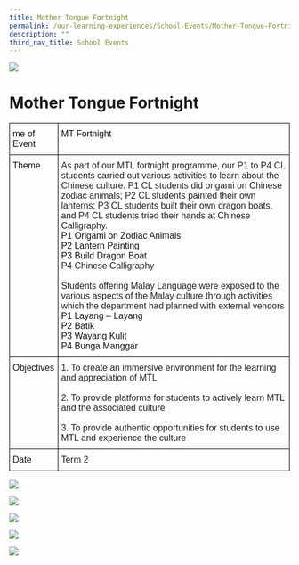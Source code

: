 ```yaml
---
title: Mother Tongue Fortnight
permalink: /our-learning-experiences/School-Events/Mother-Tongue-Fortnight/
description: ""
third_nav_title: School Events
---
```

![](/images/Our%20Learning%20Experiences.jpg)

Mother Tongue Fortnight
=======================

<style type="text/css">
.tg  {border-collapse:collapse;border-spacing:0;}
.tg td{border-color:black;border-style:solid;border-width:1px;font-family:Arial, sans-serif;font-size:14px;
  overflow:hidden;padding:10px 5px;word-break:normal;}
.tg th{border-color:black;border-style:solid;border-width:1px;font-family:Arial, sans-serif;font-size:14px;
  font-weight:normal;overflow:hidden;padding:10px 5px;word-break:normal;}
.tg .tg-b0ax{color:#222;font-size:16px;text-align:left;vertical-align:top}
.tg .tg-k7n2{color:#121212;font-size:16px;text-align:left;vertical-align:top}
</style>
<table class="tg">
<thead>
  <tr>
    <th class="tg-k7n2">me of Event</th>
    <th class="tg-k7n2">MT Fortnight</th>
  </tr>
</thead>
<tbody>
  <tr>
    <td class="tg-k7n2">Theme</td>
    <td class="tg-b0ax"><span style="color:#222">As part of our MTL fortnight programme, our P1 to P4 CL students carried out various activities to learn about the Chinese culture. P1 CL students did origami on Chinese zodiac animals; P2 CL students painted their own lanterns; P3 CL students built their own dragon boats, and P4 CL students tried their hands at Chinese Calligraphy. </span><br><span style="color:#121212">P1 Origami on Zodiac Animals</span><br><span style="color:#121212">P2 Lantern Painting</span><br><span style="color:#121212">P3 Build Dragon Boat</span><br>P4 Chinese Calligraphy<br><br>Students offering Malay Language were exposed to the various aspects of the Malay culture through activities which the department had planned with external vendors<br><span style="font-weight:normal;color:#121212">P1 Layang – Layang</span><br><span style="font-weight:normal;color:#121212">P2 Batik</span><br><span style="font-weight:normal;color:#121212">P3 Wayang Kulit</span><br><span style="font-weight:normal;color:#121212">P4 Bunga Manggar</span><br></td>
  </tr>
  <tr>
    <td class="tg-k7n2">Objectives<br></td>
    <td class="tg-b0ax"><span style="font-weight:normal;color:#222">1. To create an immersive environment for the learning and appreciation of MTL</span><br><br><span style="color:#222">2. To provide platforms for students to actively learn MTL and the associated culture</span><br><br><span style="font-weight:normal;color:#222">3. To provide authentic opportunities for students to use MTL and experience the culture</span></td>
  </tr>
  <tr>
    <td class="tg-k7n2">Date</td>
    <td class="tg-b0ax"><span style="color:#222">Term 2</span></td>
  </tr>
</tbody>
</table>

![](/images/Mother%20Tongue%20Fortnight1.jpeg)

![](/images/Mother%20Tongue%20Fortnight2.jpeg)

![](/images/Mother%20Tongue%20Fortnight3.jpeg)

![](/images/Mother%20Tongue%20Fortnight4.jpeg)

![](/images/Mother%20Tongue%20Fortnight5.png)